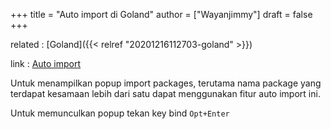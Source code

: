 +++
title = "Auto import di Goland"
author = ["Wayanjimmy"]
draft = false
+++

related
: [Goland]({{< relref "20201216112703-goland" >}})

link
: [Auto import](https://www.jetbrains.com/help/go/creating-and-optimizing-imports.html)

Untuk menampilkan popup import packages, terutama nama package yang terdapat kesamaan lebih dari satu dapat menggunakan fitur auto import ini.

Untuk memunculkan popup tekan key bind `Opt+Enter`

